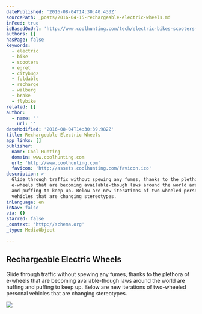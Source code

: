 ```yaml
---
datePublished: '2016-08-04T14:30:40.433Z'
sourcePath: _posts/2016-04-15-rechargeable-electric-wheels.md
inFeed: true
isBasedOnUrl: 'http://www.coolhunting.com/tech/electric-bikes-scooters-motorcycles-2015'
authors: []
hasPage: false
keywords:
  - electric
  - bike
  - scooters
  - egret
  - citybug2
  - foldable
  - recharge
  - walberg
  - brake
  - flybike
related: []
author:
  - name: ''
    url: ''
dateModified: '2016-08-04T14:30:39.982Z'
title: Rechargeable Electric Wheels
app_links: []
publisher:
  name: Cool Hunting
  domain: www.coolhunting.com
  url: 'http://www.coolhunting.com'
  favicon: 'http://assets.coolhunting.com/favicon.ico'
description: >-
  Glide through traffic without spewing any fumes, thanks to the plethora of
  e-wheels that are becoming available-though laws around the world are huffing
  and puffing to keep up. Below are new iterations of two-wheeled personal
  vehicles that are changing stereotypes.
inLanguage: en
inNav: false
via: {}
starred: false
_context: 'http://schema.org'
_type: MediaObject

---
```

<article style=""><h1>Rechargeable Electric Wheels</h1><p>Glide through traffic without spewing any fumes, thanks to the plethora of e-wheels that are becoming available-though laws around the world are huffing and puffing to keep up. Below are new iterations of two-wheeled personal vehicles that are changing stereotypes.</p><img src="https://s3-us-west-2.amazonaws.com/the-grid-img/p/78bc13ec09a30c7eeec8d11b15f718d949f22ba8.jpg" /></article>